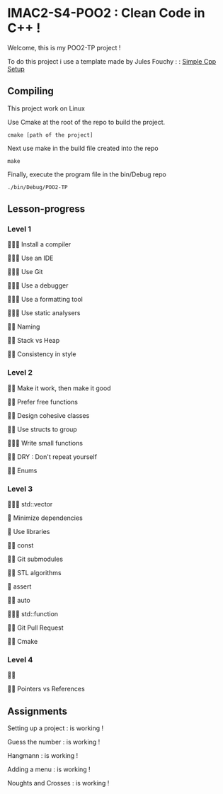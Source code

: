 # IMAC2-S4-POO2 : Clean Code in C++ !

Welcome, this is my POO2-TP project !

To do this project i use a template made by Jules Fouchy :
: [Simple Cpp Setup](https://github.com/JulesFouchy/Simple-Cpp-Setup.git)


## Compiling
This project work on Linux

Use Cmake at the root of the repo to build the project.
```
cmake [path of the project]
```

Next use make in the build file created into the repo
```
make
```

Finally, execute the program file in the bin/Debug repo
```
./bin/Debug/POO2-TP
```

## Lesson-progress

### Level 1

:blue_book::blue_book::blue_book: Install a compiler

:blue_book::blue_book::blue_book: Use an IDE

:blue_book::blue_book::blue_book: Use Git

:blue_book::blue_book::blue_book: Use a debugger

:blue_book::blue_book::blue_book: Use a formatting tool

:blue_book::blue_book::blue_book: Use static analysers

:blue_book::blue_book: Naming

:blue_book::blue_book: Stack vs Heap

:blue_book::blue_book: Consistency in style

### Level 2

:blue_book::blue_book: Make it work, then make it good

:blue_book::blue_book: Prefer free functions

:blue_book::blue_book: Design cohesive classes

:blue_book::blue_book: Use structs to group

:blue_book::blue_book::blue_book: Write small functions

:blue_book::blue_book: DRY : Don't repeat yourself

:blue_book::blue_book: Enums

### Level 3

:blue_book::blue_book::blue_book: std::vector

:blue_book: Minimize dependencies

:blue_book: Use libraries

:blue_book::blue_book: const

:blue_book::blue_book: Git submodules

:blue_book::blue_book: STL algorithms

:blue_book: assert

:blue_book::blue_book: auto

:blue_book::blue_book::blue_book: std::function

:blue_book::blue_book: Git Pull Request

:blue_book::blue_book: Cmake

### Level 4

:blue_book::blue_book: <random>

:blue_book::blue_book: Pointers vs References


## Assignments

Setting up a project : is working !

Guess the number : is working !

Hangmann : is working !

Adding a menu : is working !

Noughts and Crosses : is working !